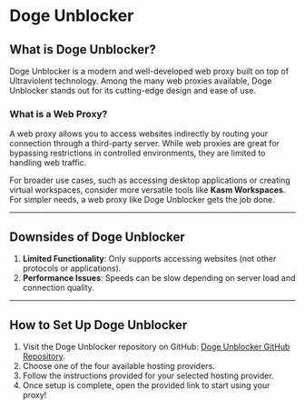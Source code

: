 
# Doge Unblocker

## **What is Doge Unblocker?**

Doge Unblocker is a modern and well-developed web proxy built on top of Ultraviolent technology. Among the many web proxies available, Doge Unblocker stands out for its cutting-edge design and ease of use.

### **What is a Web Proxy?**

A web proxy allows you to access websites indirectly by routing your connection through a third-party server. While web proxies are great for bypassing restrictions in controlled environments, they are limited to handling web traffic.

For broader use cases, such as accessing desktop applications or creating virtual workspaces, consider more versatile tools like **Kasm Workspaces**. For simpler needs, a web proxy like Doge Unblocker gets the job done.

---

## **Downsides of Doge Unblocker**

1. **Limited Functionality**: Only supports accessing websites (not other protocols or applications).
2. **Performance Issues**: Speeds can be slow depending on server load and connection quality.

---

## **How to Set Up Doge Unblocker**

1. Visit the Doge Unblocker repository on GitHub: [Doge Unblocker GitHub Repository](https://github.com/DogeNetwork/v4).
2. Choose one of the four available hosting providers.
3. Follow the instructions provided for your selected hosting provider.
4. Once setup is complete, open the provided link to start using your proxy!
